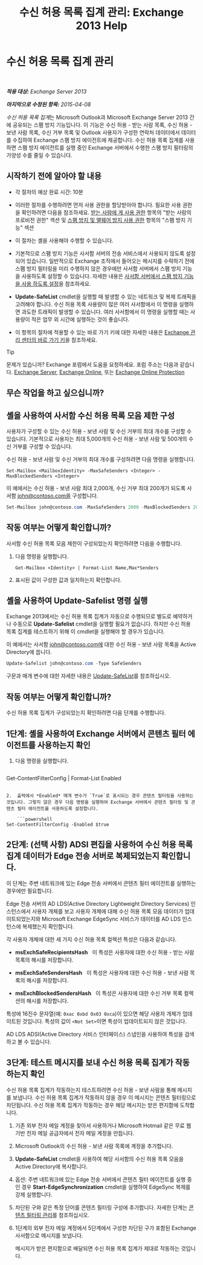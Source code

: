 ﻿---
title: '수신 허용 목록 집계 관리: Exchange 2013 Help'
TOCTitle: 수신 허용 목록 집계 관리
ms:assetid: 5ac17168-f411-4cb7-ae98-ebefb865b210
ms:mtpsurl: https://technet.microsoft.com/ko-kr/library/Aa998280(v=EXCHG.150)
ms:contentKeyID: 50483189
ms.date: 05/22/2018
mtps_version: v=EXCHG.150
ms.translationtype: MT
---

# 수신 허용 목록 집계 관리

 

_**적용 대상:** Exchange Server 2013_

_**마지막으로 수정된 항목:** 2015-04-08_

*수신 허용 목록 집계*는 Microsoft Outlook과 Microsoft Exchange Server 2013 간에 공유되는 스팸 방지 기능입니다. 이 기능은 수신 허용 - 받는 사람 목록, 수신 허용 - 보낸 사람 목록, 수신 거부 목록 및 Outlook 사용자가 구성한 연락처 데이터에서 데이터를 수집하여 Exchange 스팸 방지 에이전트에 제공합니다. 수신 허용 목록 집계를 사용하면 스팸 방지 에이전트를 실행 중인 Exchange 서버에서 수행한 스팸 방지 필터링의 가양성 수를 줄일 수 있습니다.

## 시작하기 전에 알아야 할 내용

  - 각 절차의 예상 완료 시간: 10분

  - 이러한 절차를 수행하려면 먼저 사용 권한을 할당받아야 합니다. 필요한 사용 권한을 확인하려면 다음을 참조하세요. [받는 사람에 게 사용 권한](recipients-permissions-exchange-2013-help.md) 항목의 "받는 사람의 프로비전 권한" 섹션 및 [스팸 방지 및 맬웨어 방지 사용 권한](anti-spam-and-anti-malware-permissions-exchange-2013-help.md) 항목의 "스팸 방지 기능" 섹션

  - 이 절차는 셸을 사용해야 수행할 수 있습니다.

  - 기본적으로 스팸 방지 기능은 사서함 서버의 전송 서비스에서 사용되지 않도록 설정되어 있습니다. 일반적으로 Exchange 조직에서 들어오는 메시지를 수락하기 전에 스팸 방지 필터링을 미리 수행하지 않은 경우에만 사서함 서버에서 스팸 방지 기능을 사용하도록 설정할 수 있습니다. 자세한 내용은 [사서함 서버에서 스팸 방지 기능을 사용 하도록 설정](enable-anti-spam-functionality-on-mailbox-servers-exchange-2013-help.md)을 참조하세요.

  - **Update-SafeList** cmdlet을 실행할 때 발생할 수 있는 네트워크 및 복제 트래픽을 고려해야 합니다. 수신 허용 목록 사용량이 많은 여러 사서함에서 이 명령을 실행하면 과도한 트래픽이 발생할 수 있습니다. 여러 사서함에서 이 명령을 실행할 때는 사용량이 적은 업무 외 시간에 실행하는 것이 좋습니다.

  - 이 항목의 절차에 적용할 수 있는 바로 가기 키에 대한 자세한 내용은 [Exchange 관리 센터의 바로 가기 키](keyboard-shortcuts-in-the-exchange-admin-center-exchange-online-protection-help.md)을 참조하세요.


> [!TIP]
> 문제가 있습니까? Exchange 포럼에서 도움을 요청하세요. 포럼 주소는 다음과 같습니다. <A href="https://go.microsoft.com/fwlink/p/?linkid=60612">Exchange Server</A>, <A href="https://go.microsoft.com/fwlink/p/?linkid=267542">Exchange Online</A>, 또는 <A href="https://go.microsoft.com/fwlink/p/?linkid=285351">Exchange Online Protection</A>



## 무슨 작업을 하고 싶으십니까?

## 셸을 사용하여 사서함 수신 허용 목록 모음 제한 구성

사용자가 구성할 수 있는 수신 허용 - 보낸 사람 및 수신 거부의 최대 개수를 구성할 수 있습니다. 기본적으로 사용자는 최대 5,000개의 수신 허용 - 보낸 사람 및 500개의 수신 거부를 구성할 수 있습니다.

수신 허용 - 보낸 사람 및 수신 거부의 최대 개수를 구성하려면 다음 명령을 실행합니다.

    Set-Mailbox <MailboxIdentity> -MaxSafeSenders <Integer> -MaxBlockedSenders <Integer>

이 예에서는 수신 허용 - 보낸 사람 최대 2,000개, 수신 거부 최대 200개가 되도록 사서함 john@contoso.com을 구성합니다.

```powershell
Set-Mailbox john@contoso.com -MaxSafeSenders 2000 -MaxBlockedSenders 200
```

## 작동 여부는 어떻게 확인합니까?

사서함 수신 허용 목록 모음 제한이 구성되었는지 확인하려면 다음을 수행합니다.

1.  다음 명령을 실행합니다.
    
        Get-Mailbox <Identity> | Format-List Name,Max*Senders

2.  표시된 값이 구성한 값과 일치하는지 확인합니다.

## 셸을 사용하여 Update-Safelist 명령 실행

Exchange 2013에서는 수신 허용 목록 집계가 자동으로 수행되므로 별도로 예약하거나 수동으로 **Update-Safelist** cmdlet을 실행할 필요가 없습니다. 하지만 수신 허용 목록 집계를 테스트하기 위해 이 cmdlet을 실행해야 할 경우가 있습니다.

이 예에서는 사서함 john@contoso.com에 대한 수신 허용 - 보낸 사람 목록을 Active Directory에 씁니다.

```powershell
Update-Safelist john@contoso.com -Type SafeSenders
```

구문과 매개 변수에 대한 자세한 내용은 [Update-SafeList](https://technet.microsoft.com/ko-kr/library/bb125034\(v=exchg.150\))를 참조하십시오.

## 작동 여부는 어떻게 확인합니까?

수신 허용 목록 집계가 구성되었는지 확인하려면 다음 단계를 수행합니다.

## 1단계: 셸을 사용하여 Exchange 서버에서 콘텐츠 필터 에이전트를 사용하는지 확인

1.  다음 명령을 실행합니다.
    
    ```powershell
Get-ContentFilterConfig | Format-List Enabled
```

2.  출력에서 *Enabled* 매개 변수가 `True`로 표시되는 경우 콘텐츠 필터링을 사용하는 것입니다. 그렇지 않은 경우 다음 명령을 실행하여 Exchange 서버에서 콘텐츠 필터링 및 콘텐츠 필터 에이전트를 사용하도록 설정합니다.
    
    ```powershell
Set-ContentFilterConfig -Enabled $true
```

## 2단계: (선택 사항) ADSI 편집을 사용하여 수신 허용 목록 집계 데이터가 Edge 전송 서버로 복제되었는지 확인합니다.

이 단계는 주변 네트워크에 있는 Edge 전송 서버에서 콘텐츠 필터 에이전트를 실행하는 경우에만 필요합니다.

Edge 전송 서버의 AD LDS(Active Directory Lightweight Directory Services) 인스턴스에서 사용자 개체를 보고 사용자 개체에 대해 수신 허용 목록 모음 데이터가 업데이트되었는지와 Microsoft Exchange EdgeSync 서비스가 데이터를 AD LDS 인스턴스에 복제했는지 확인합니다.

각 사용자 개체에 대한 세 가지 수신 허용 목록 컬렉션 특성은 다음과 같습니다.

  - **msExchSafeRecipientsHash**   이 특성은 사용자에 대한 수신 허용 - 받는 사람 목록의 해시를 저장합니다.

  - **msExchSafeSendersHash**   이 특성은 사용자에 대한 수신 허용 - 보낸 사람 목록의 해시를 저장합니다.

  - **msExchBlockedSendersHash**   이 특성은 사용자에 대한 수신 거부 목록 컬렉션의 해시를 저장합니다.

특성에 16진수 문자열(예: `0xac 0xbd 0x03 0xca`)이 있으면 해당 사용자 개체가 업데이트된 것입니다. 특성의 값이 `<Not Set>`이면 특성이 업데이트되지 않은 것입니다.

AD LDS ADSI(Active Directory 서비스 인터페이스) 스냅인을 사용하여 특성을 검색하고 볼 수 있습니다.

## 3단계: 테스트 메시지를 보내 수신 허용 목록 집계가 작동하는지 확인

수신 허용 목록 집계가 작동하는지 테스트하려면 수신 허용 - 보낸 사람을 통해 메시지를 보냅니다. 수신 허용 목록 집계가 작동하지 않을 경우 이 메시지는 콘텐츠 필터링으로 차단됩니다. 수신 허용 목록 집계가 작동하는 경우 해당 메시지는 받은 편지함에 도착합니다.

1.  기존 외부 전자 메일 계정을 찾아서 사용하거나 Microsoft Hotmail 같은 무료 웹 기반 전자 메일 공급자에서 전자 메일 계정을 만듭니다.

2.  Microsoft Outlook의 수신 허용 - 보낸 사람 목록에 계정을 추가합니다.

3.  **Update-SafeList** cmdlet을 사용하여 해당 사서함의 수신 허용 목록 모음을 Active Directory에 복사합니다.

4.  옵션: 주변 네트워크에 있는 Edge 전송 서버에서 콘텐츠 필터 에이전트를 실행 중인 경우 **Start-EdgeSynchronization** cmdlet을 실행하여 EdgeSync 복제를 강제 실행합니다.

5.  차단된 구와 같은 특정 단어를 콘텐츠 필터링 구성에 추가합니다. 자세한 단계는 [콘텐츠 필터링 관리](manage-content-filtering-exchange-2013-help.md)를 참조하십시오.

6.  1단계의 외부 전자 메일 계정에서 5단계에서 구성한 차단된 구가 포함된 Exchange 사서함으로 메시지를 보냅니다.
    
    메시지가 받은 편지함으로 배달되면 수신 허용 목록 집계가 제대로 작동하는 것입니다.

